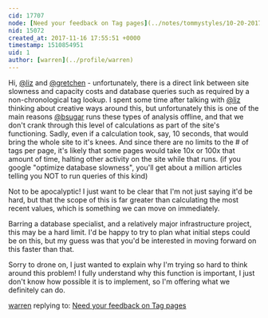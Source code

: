 ```yaml
---
cid: 17707
node: [Need your feedback on Tag pages](../notes/tommystyles/10-20-2017/need-your-feedback-on-tag-pages)
nid: 15072
created_at: 2017-11-16 17:55:51 +0000
timestamp: 1510854951
uid: 1
author: [warren](../profile/warren)
---
```


Hi, [@liz](/profile/liz) and [@gretchen](/profile/gretchen) - unfortunately, there is a direct link between site slowness and capacity costs and database queries such as required by a non-chronological tag lookup. I spent some time after talking with [@liz](/profile/liz) thinking about creative ways around this, but unfortunately this is one of the main reasons [@bsugar](/profile/bsugar) runs these types of analysis offline, and that we don't crank through this level of calculations as part of the site's functioning. Sadly, even if a calculation took, say, 10 seconds, that would bring the whole site to it's knees. And since there are no limits to the # of tags per page, it's likely that some pages would take 10x or 100x that amount of time, halting other activity on the site while that runs.  (if you google "optimize database slowness", you'll get about a million articles telling you NOT to run queries of this kind)

Not to be apocalyptic! I just want to be clear that I'm not just saying it'd be hard, but that the scope of this is far greater than calculating the most recent values, which is something we can move on immediately.

Barring a database specialist, and a relatively major infrastructure project, this may be a hard limit. I'd be happy to try to plan what initial steps could be on this, but my guess was that you'd be interested in moving forward on this faster than that. 

Sorry to drone on, I just wanted to explain why I'm trying so hard to think around this problem! I fully understand why this function is important, I just don't know how possible it is to implement, so I'm offering what we definitely can do. 

[warren](../profile/warren) replying to: [Need your feedback on Tag pages](../notes/tommystyles/10-20-2017/need-your-feedback-on-tag-pages)

